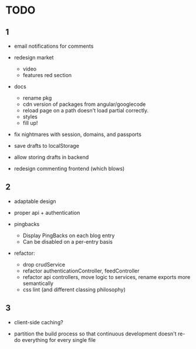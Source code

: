 TODO 
=======

1
-------

- email notifications for comments

- redesign market
  - video
  - features red section

- docs
  - rename pkg
  - cdn version of packages from angular/googlecode
  - reload page on a path doesn't load partial correctly.
  - styles
  - fill up!

- fix nightmares with session, domains, and passports

- save drafts to localStorage
- allow storing drafts in backend
- redesign commenting frontend (which blows)



2
-------

- adaptable design
- proper api + authentication

- pingbacks
  - Display PingBacks on each blog entry
  - Can be disabled on a per-entry basis

- refactor:
    - drop crudService
    - refactor authenticationController, feedController
    - refactor api controllers, move logic to services, rename exports more semantically
    - css lint (and different classing philosophy)



3
-------

- client-side caching?

- partition the build process so that continuous development
  doesn't re-do everything for every single file
  